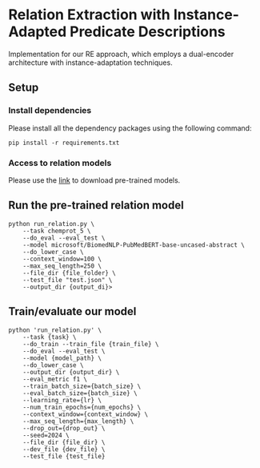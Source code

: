 # Relation Extraction with Instance-Adapted Predicate Descriptions

Implementation for our RE approach, which employs a dual-encoder architecture with instance-adaptation techniques.

## Setup

### Install dependencies
Please install all the dependency packages using the following command:
```
pip install -r requirements.txt
```

### Access to relation models
Please use the [link](https://drive.google.com/drive/folders/1VIIQkCkuokjkg766PE-Pn_gpCMnBqy90?usp=share_link) to download pre-trained models.

## Run the pre-trained relation model

```
python run_relation.py \
    --task chemprot_5 \
    --do_eval --eval_test \
    --model microsoft/BiomedNLP-PubMedBERT-base-uncased-abstract \
    --do_lower_case \
    --context_window=100 \
    --max_seq_length=250 \
    --file_dir {file_folder} \
    --test_file "test.json" \
    --output_dir {output_di}>
```

## Train/evaluate our model
```
python 'run_relation.py' \
    --task {task} \
    --do_train --train_file {train_file} \
    --do_eval --eval_test \
    --model {model_path} \
    --do_lower_case \
    --output_dir {output_dir} \
    --eval_metric f1 \
    --train_batch_size={batch_size} \
    --eval_batch_size={batch_size} \
    --learning_rate={lr} \
    --num_train_epochs={num_epochs} \
    --context_window={context_window} \
    --max_seq_length={max_length} \
    --drop_out={drop_out} \
    --seed=2024 \
    --file_dir {file_dir} \
    --dev_file {dev_file} \
    --test_file {test_file}
```
